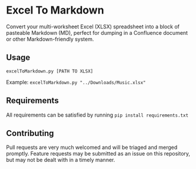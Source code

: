 # Excel To Markdown

Convert your multi-worksheet Excel (XLSX) spreadsheet into a block of pasteable 
Markdown (MD), perfect for dumping in a Confluence document or other 
Markdown-friendly system.

## Usage

```excelToMarkdown.py [PATH TO XLSX]```

Example: ```excelToMarkdown.py "../Downloads/Music.xlsx"```

## Requirements

All requirements can be satisfied by running ```pip install requirements.txt```

## Contributing

Pull requests are very much welcomed and will be triaged and merged promptly.  Feature requests may be submitted as an issue on this repository, but may not be dealt with in a timely manner.